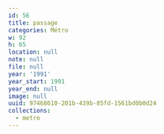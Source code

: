 ```yaml
---
id: 56
title: passage
categories: Métro
w: 92
h: 65
location: null
note: null
file: null
year: '1991'
year_start: 1991
year_end: null
image: null
uuid: 97468610-201b-439b-85fd-1561bd0b0d24
collections:
  - metro
---
```


